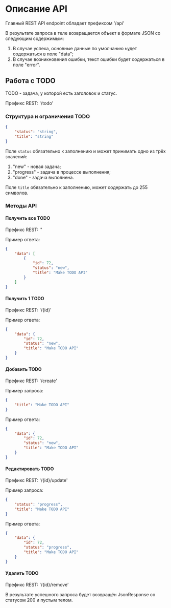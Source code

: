 # Описание API

Главный REST API endpoint обладает префиксом '/api'

В результате запроса в теле возвращается объект в формате JSON со следующим содержимым:
1. В случае успеха, основные данные по умолчанию ьудет содержаться в поле "data";
2. В случае возникновения ошибки, текст ошибки будет содержаться в поле "error".

## Работа с TODO

TODO - задача, у которой есть заголовок и статус.

Префикс REST: '/todo'

### Структура и ограничения TODO

```json
{
    "status": "string",
    "title": "string"
}
```

Поле `status` обязательно к заполнению и может принимать одно из трёх значений:
1. "new" - новая задача;
2. "progress" - задача в процессе выполнения;
3. "done" - задача выполнена.

Поле `title` обязательно к заполнению, может содержать до 255 символов.

### Методы API

#### Получить все TODO

Префикс REST: ''

Пример ответа:
```json
{
    "data": [
        {
            "id": 72,
            "status": "new",
            "title": "Make TODO API"
        }
    ]
}
```

#### Получить 1 TODO

Префикс REST: '/{id}'

Пример ответа:
```json
{
    "data": {
        "id": 72,
        "status": "new",
        "title": "Make TODO API"
    }
}
```

#### Добавить TODO

Префикс REST: '/create'

Пример запроса:
```json
{
    "title": "Make TODO API"
}
```

Пример ответа:
```json
{
    "data": {
        "id": 72,
        "status": "new",
        "title": "Make TODO API"
    }
}
```

#### Редактировать TODO

Префикс REST: '/{id}/update'

Пример запроса:
```json
{
    "status": "progress",
    "title": "Make TODO API"
}
```

Пример ответа:
```json
{
    "data": {
        "id": 72,
        "status": "progress",
        "title": "Make TODO API"
    }
}
```

#### Удалить TODO

Префикс REST: '/{id}/remove'

В результате успешного запроса будет возвращён JsonResponse со статусом 200 и пустым телом.
